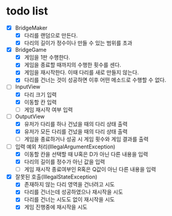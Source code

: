 # todo list

- [x] BridgeMaker
  - [x] 다리를 랜덤으로 만든다.
  - [x] 다리의 길이가 정수이나 만들 수 있는 범위를 초과
- [x] BridgeGame
  - [x] 게임을 1판 수행한다.
  - [x] 게임을 종료할 때까지의 수행한 횟수를 센다.
  - [x] 게임을 재시작한다. 이때 다리를 새로 만들지 않는다.
  - [x] 다리를 건너는 것이 성공하면 이후 어떤 메소드로 수행할 수 없다.
- [ ] InputView
  - [x] 다리 크기 입력
  - [x] 이동할 칸 입력
  - [ ] 게임 재시작 여부 입력
- [ ] OutputView
  - [x] 유저가 다리를 하나 건넜을 때의 다리 상태 출력
  - [x] 유저가 모든 다리를 건넜을 때의 다리 상태 출력
  - [ ] 게임을 종료하거나 성공 시 게임 횟수와 게임 결과를 출력
- [ ] 입력 예외 처리(IllegalArgumentException)
  - [x] 이동할 칸을 선택할 때 U혹은 D가 아닌 다른 내용을 입력
  - [x] 다리의 길이를 정수가 아닌 값을 입력
  - [ ] 게임 재시작 종료여부인 R혹은 Q값이 아닌 다른 내용을 입력
- [x] 잘못된 호출(IllegalStateException)
  - [x] 존재하지 않는 다리 영역을 건너려고 시도
  - [x] 다리를 건너는데 성공하였으나 재시작을 시도
  - [x] 다리를 건너는 시도도 없이 재시작을 시도
  - [x] 게임 진행중에 재시작을 시도